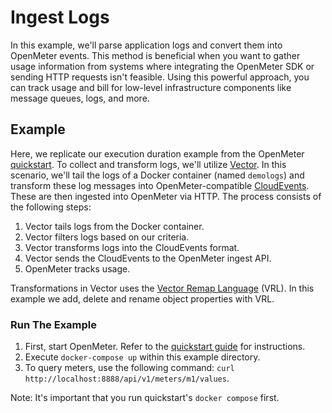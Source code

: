 # Ingest Logs

In this example, we'll parse application logs and convert them into OpenMeter events. This method is beneficial when you want to gather usage information from systems where integrating the OpenMeter SDK or sending HTTP requests isn't feasible. Using this powerful approach, you can track usage and bill for low-level infrastructure components like message queues, logs, and more.

## Example

Here, we replicate our execution duration example from the OpenMeter [quickstart](/quickstart). To collect and transform logs, we'll utilize [Vector](https://vector.dev). In this scenario, we'll tail the logs of a Docker container (named `demologs`) and transform these log messages into OpenMeter-compatible [CloudEvents](https://cloudevents.io/). These are then ingested into OpenMeter via HTTP. The process consists of the following steps:

1. Vector tails logs from the Docker container.
2. Vector filters logs based on our criteria.
3. Vector transforms logs into the CloudEvents format.
4. Vector sends the CloudEvents to the OpenMeter ingest API.
5. OpenMeter tracks usage.

Transformations in Vector uses the [Vector Remap Language](https://vector.dev/docs/reference/vrl/) (VRL). In this example we add, delete and rename object properties with VRL.

### Run The Example

1. First, start OpenMeter. Refer to the [quickstart guide](/quickstart) for instructions.
2. Execute `docker-compose up` within this example directory.
3. To query meters, use the following command: `curl http://localhost:8888/api/v1/meters/m1/values`.

Note: It's important that you run quickstart's `docker compose` first.
